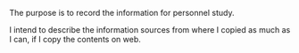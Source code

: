The purpose is to record the information for personnel study.

I intend to describe the information sources from where I copied as much as I can, if I copy the contents on web.

